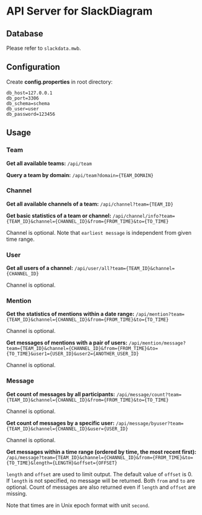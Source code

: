 # API Server for SlackDiagram
## Database
Please refer to `slackdata.mwb`.
## Configuration
Create **config.properties** in root directory:
```properties
db_host=127.0.0.1
db_port=3306
db_schema=schema
db_user=user
db_password=123456
```
## Usage
### Team
**Get all available teams:**
`/api/team`

**Query a team by domain:**
`/api/team?domain={TEAM_DOMAIN}`

### Channel
**Get all available channels of a team:**
`/api/channel?team={TEAM_ID}`

**Get basic statistics of a team or channel:**
`/api/channel/info?team={TEAM_ID}&channel={CHANNEL_ID}&from={FROM_TIME}&to={TO_TIME}`

Channel is optional.
Note that `earliest message` is independent from given time range.

### User
**Get all users of a channel:**
`/api/user/all?team={TEAM_ID}&channel={CHANNEL_ID}`

Channel is optional.

### Mention
**Get the statistics of mentions within a date range:**
`/api/mention?team={TEAM_ID}&channel={CHANNEL_ID}&from={FROM_TIME}&to={TO_TIME}`

Channel is optional.

**Get messages of mentions with a pair of users:**
`/api/mention/message?team={TEAM_ID}&channel={CHANNEL_ID}&from={FROM_TIME}&to={TO_TIME}&user1={USER_ID}&user2={ANOTHER_USER_ID}`

Channel is optional.

### Message
**Get count of messages by all participants:**
`/api/message/count?team={TEAM_ID}&channel={CHANNEL_ID}&from={FROM_TIME}&to={TO_TIME}`

Channel is optional.

**Get count of messages by a specific user:**
`/api/message/byuser?team={TEAM_ID}&channel={CHANNEL_ID}&user={USER_ID}`

Channel is optional.

**Get messages within a time range (ordered by time, the most recent first):**
`/api/message?team={TEAM_ID}&channel={CHANNEL_ID}&from={FROM_TIME}&to={TO_TIME}&length={LENGTH}&offset={OFFSET}`

`length` and `offset` are used to limit output.
The default value of `offset` is 0.
If `length` is not specified, no message will be returned.
Both `from` and `to` are optional.
Count of messages are also returned even if `length` and `offset` are missing.

Note that times are in Unix epoch format with unit `second`.